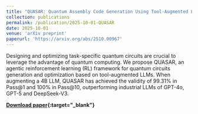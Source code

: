 ```yaml
---
title: "QUASAR: Quantum Assembly Code Generation Using Tool-Augmented LLMs via Agentic RL"
collection: publications
permalink: /publication/2025-10-01-QUASAR
date: 2025-10-01
venue: 'arXiv preprint'
paperurl: 'https://arxiv.org/abs/2510.00967'
---
```


Designing and optimizing task-specific quantum circuits are crucial to leverage the advantage of quantum computing. We propose QUASAR, an agentic reinforcement learning (RL) framework for quantum circuits generation and optimization based on tool-augmented LLMs. When augmenting a 4B LLM, QUASAR has achieved the validity of 99.31% in Pass@1 and 100% in Pass@10, outperforming industrial LLMs of GPT-4o, GPT-5 and DeepSeek-V3.

**[Download paper](https://arxiv.org/pdf/2510.00967){:target="_blank"}**
